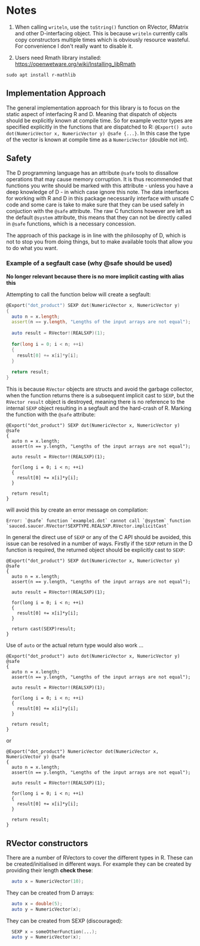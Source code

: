 # Notes


1. When calling `writeln`, use the `toString()` function on RVector, RMatrix and other D-interfacing object. This is because `writeln` currently calls copy constructors multiple times which is obviously resource wasteful. For convenience I don't really want to disable it.

2. Users need Rmath library installed: https://openwetware.org/wiki/Installing_libRmath
```
sudo apt install r-mathlib
```

## Implementation Approach

The general implementation approach for this library is to focus on the static aspect of interfacing R and D. Meaning that dispatch of objects should be explicitly known at compile time. So for example vector types are specified explicitly in the functions that are dispatched to R: `@Export() auto dot(NumericVector x, NumericVector y) @safe {...}`. In this case the type of the vector is known at compile time as a `NumericVector` (double not int).



## Safety

The D programming language has an attribute `@safe` tools to dissallow operations that may cause memory corruption. It is thus recommended that functions you write should be marked with this attribute - unless you have a deep knowledge of D - in which case ignore this note. The data interfaces for working with R and D in this package necessarily interface with unsafe C code and some care is take to make sure that they can be used safely in conjuction with the `@safe` attribute. The raw C functions however are left as the default `@system` attribute, this means that they can not be directly called in `@safe` functions, which is a necessary concession.

The approach of this package is in line with the philosophy of D, which is not to stop you from doing things, but to make available tools that allow you to do what you want.


### Example of a segfault case (why @safe should be used)
**No longer relevant because there is no more implicit casting with alias this**

Attempting to call the function below will create a segfault:

```d
@Export("dot_product") SEXP dot(NumericVector x, NumericVector y)
{
  auto n = x.length;
  assert(n == y.length, "Lengths of the input arrays are not equal");
  
  auto result = RVector!(REALSXP)(1);
  
  for(long i = 0; i < n; ++i)
  {
    result[0] += x[i]*y[i];
  }
  
  return result;
}
```

This is because `RVector` objects are structs and avoid the garbage collector, when the function returns there is a subsequent implicit cast to `SEXP`, but the `RVector result` object is destroyed, meaning there is no reference to the internal `SEXP` object resulting in a segfault and the hard-crash of R. Marking the function with the `@safe` attribute:

```
@Export("dot_product") SEXP dot(NumericVector x, NumericVector y) @safe
{
  auto n = x.length;
  assert(n == y.length, "Lengths of the input arrays are not equal");
  
  auto result = RVector!(REALSXP)(1);
  
  for(long i = 0; i < n; ++i)
  {
    result[0] += x[i]*y[i];
  }
  
  return result;
}
```

will avoid this by create an error message on compilation:

```
Error: `@safe` function `example1.dot` cannot call `@system` function `sauced.saucer.RVector!SEXPTYPE.REALSXP.RVector.implicitCast`
```

In general the direct use of `SEXP` or any of the C API should be avoided, this issue can be resolved in a number of ways. Firstly if the `SEXP` return in the D function is required, the returned object should be explicitly cast to `SEXP`:


```
@Export("dot_product") SEXP dot(NumericVector x, NumericVector y) @safe
{
  auto n = x.length;
  assert(n == y.length, "Lengths of the input arrays are not equal");
  
  auto result = RVector!(REALSXP)(1);
  
  for(long i = 0; i < n; ++i)
  {
    result[0] += x[i]*y[i];
  }
  
  return cast(SEXP)result;
}
```

Use of `auto` or the actual return type would also work ...

```
@Export("dot_product") auto dot(NumericVector x, NumericVector y) @safe
{
  auto n = x.length;
  assert(n == y.length, "Lengths of the input arrays are not equal");
  
  auto result = RVector!(REALSXP)(1);
  
  for(long i = 0; i < n; ++i)
  {
    result[0] += x[i]*y[i];
  }
  
  return result;
}
```

or

```
@Export("dot_product") NumericVector dot(NumericVector x, NumericVector y) @safe
{
  auto n = x.length;
  assert(n == y.length, "Lengths of the input arrays are not equal");
  
  auto result = RVector!(REALSXP)(1);
  
  for(long i = 0; i < n; ++i)
  {
    result[0] += x[i]*y[i];
  }
  
  return result;
}
```


## RVector constructors

There are a number of RVectors to cover the different types in R. These can be created/initialised in different ways. For example they can be created by providing their length **check these**:

```d
  auto x = NumericVector(10); 
```


They can be created from D arrays:

```d
  auto x = double(5);
  auto y = NumericVector(x);
```

They can be created from SEXP (discouraged):
```d
  SEXP x = someOtherFunction(...);
  auto y = NumericVector(x);
```





